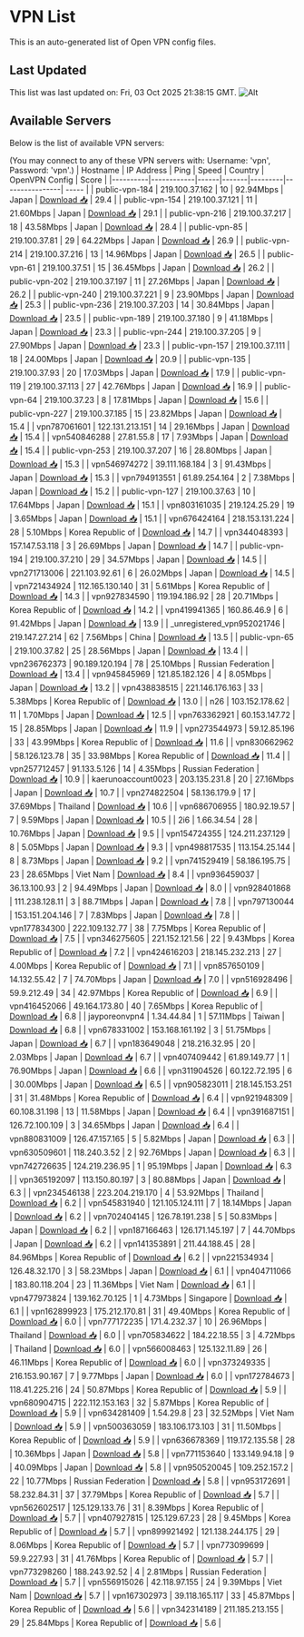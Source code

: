 # VPN List

This is an auto-generated list of Open VPN config files.

## Last Updated

This list was last updated on: Fri, 03 Oct 2025 21:38:15 GMT.
![Alt](https://repobeats.axiom.co/api/embed/186b98318ef1479477931607c1ad7d823f12451f.svg "Repobeats analytics image")

## Available Servers

Below is the list of available VPN servers:

(You may connect to any of these VPN servers with: Username: 'vpn', Password: 'vpn'.)
| Hostname | IP Address | Ping | Speed | Country | OpenVPN Config | Score |
|----------|------------|------|-------|---------|----------------| ----- |
| public-vpn-184 | 219.100.37.162 | 10 | 92.94Mbps | Japan | [Download 📥](./configs/server_0_JP.ovpn) | 29.4 |
| public-vpn-154 | 219.100.37.121 | 11 | 21.60Mbps | Japan | [Download 📥](./configs/server_1_JP.ovpn) | 29.1 |
| public-vpn-216 | 219.100.37.217 | 18 | 43.58Mbps | Japan | [Download 📥](./configs/server_2_JP.ovpn) | 28.4 |
| public-vpn-85 | 219.100.37.81 | 29 | 64.22Mbps | Japan | [Download 📥](./configs/server_3_JP.ovpn) | 26.9 |
| public-vpn-214 | 219.100.37.216 | 13 | 14.96Mbps | Japan | [Download 📥](./configs/server_4_JP.ovpn) | 26.5 |
| public-vpn-61 | 219.100.37.51 | 15 | 36.45Mbps | Japan | [Download 📥](./configs/server_5_JP.ovpn) | 26.2 |
| public-vpn-202 | 219.100.37.197 | 11 | 27.26Mbps | Japan | [Download 📥](./configs/server_6_JP.ovpn) | 26.2 |
| public-vpn-240 | 219.100.37.221 | 9 | 23.90Mbps | Japan | [Download 📥](./configs/server_7_JP.ovpn) | 25.3 |
| public-vpn-236 | 219.100.37.203 | 14 | 30.84Mbps | Japan | [Download 📥](./configs/server_8_JP.ovpn) | 23.5 |
| public-vpn-189 | 219.100.37.180 | 9 | 41.18Mbps | Japan | [Download 📥](./configs/server_9_JP.ovpn) | 23.3 |
| public-vpn-244 | 219.100.37.205 | 9 | 27.90Mbps | Japan | [Download 📥](./configs/server_10_JP.ovpn) | 23.3 |
| public-vpn-157 | 219.100.37.111 | 18 | 24.00Mbps | Japan | [Download 📥](./configs/server_11_JP.ovpn) | 20.9 |
| public-vpn-135 | 219.100.37.93 | 20 | 17.03Mbps | Japan | [Download 📥](./configs/server_12_JP.ovpn) | 17.9 |
| public-vpn-119 | 219.100.37.113 | 27 | 42.76Mbps | Japan | [Download 📥](./configs/server_13_JP.ovpn) | 16.9 |
| public-vpn-64 | 219.100.37.23 | 8 | 17.81Mbps | Japan | [Download 📥](./configs/server_14_JP.ovpn) | 15.6 |
| public-vpn-227 | 219.100.37.185 | 15 | 23.82Mbps | Japan | [Download 📥](./configs/server_15_JP.ovpn) | 15.4 |
| vpn787061601 | 122.131.213.151 | 14 | 29.16Mbps | Japan | [Download 📥](./configs/server_16_JP.ovpn) | 15.4 |
| vpn540846288 | 27.81.55.8 | 17 | 7.93Mbps | Japan | [Download 📥](./configs/server_17_JP.ovpn) | 15.4 |
| public-vpn-253 | 219.100.37.207 | 16 | 28.80Mbps | Japan | [Download 📥](./configs/server_18_JP.ovpn) | 15.3 |
| vpn546974272 | 39.111.168.184 | 3 | 91.43Mbps | Japan | [Download 📥](./configs/server_19_JP.ovpn) | 15.3 |
| vpn794913551 | 61.89.254.164 | 2 | 7.38Mbps | Japan | [Download 📥](./configs/server_20_JP.ovpn) | 15.2 |
| public-vpn-127 | 219.100.37.63 | 10 | 17.64Mbps | Japan | [Download 📥](./configs/server_21_JP.ovpn) | 15.1 |
| vpn803161035 | 219.124.25.29 | 19 | 3.65Mbps | Japan | [Download 📥](./configs/server_22_JP.ovpn) | 15.1 |
| vpn676424164 | 218.153.131.224 | 28 | 5.10Mbps | Korea Republic of | [Download 📥](./configs/server_23_KR.ovpn) | 14.7 |
| vpn344048393 | 157.147.53.118 | 3 | 26.69Mbps | Japan | [Download 📥](./configs/server_24_JP.ovpn) | 14.7 |
| public-vpn-194 | 219.100.37.210 | 29 | 34.57Mbps | Japan | [Download 📥](./configs/server_25_JP.ovpn) | 14.5 |
| vpn271713006 | 221.103.92.61 | 6 | 26.02Mbps | Japan | [Download 📥](./configs/server_26_JP.ovpn) | 14.5 |
| vpn721434924 | 112.165.130.140 | 31 | 5.61Mbps | Korea Republic of | [Download 📥](./configs/server_27_KR.ovpn) | 14.3 |
| vpn927834590 | 119.194.186.92 | 28 | 20.71Mbps | Korea Republic of | [Download 📥](./configs/server_28_KR.ovpn) | 14.2 |
| vpn419941365 | 160.86.46.9 | 6 | 91.42Mbps | Japan | [Download 📥](./configs/server_29_JP.ovpn) | 13.9 |
| _unregistered_vpn952021746 | 219.147.27.214 | 62 | 7.56Mbps | China | [Download 📥](./configs/server_30_CN.ovpn) | 13.5 |
| public-vpn-65 | 219.100.37.82 | 25 | 28.56Mbps | Japan | [Download 📥](./configs/server_31_JP.ovpn) | 13.4 |
| vpn236762373 | 90.189.120.194 | 78 | 25.10Mbps | Russian Federation | [Download 📥](./configs/server_32_RU.ovpn) | 13.4 |
| vpn945845969 | 121.85.182.126 | 4 | 8.05Mbps | Japan | [Download 📥](./configs/server_33_JP.ovpn) | 13.2 |
| vpn438838515 | 221.146.176.163 | 33 | 5.38Mbps | Korea Republic of | [Download 📥](./configs/server_34_KR.ovpn) | 13.0 |
| n26 | 103.152.178.62 | 11 | 1.70Mbps | Japan | [Download 📥](./configs/server_35_JP.ovpn) | 12.5 |
| vpn763362921 | 60.153.147.72 | 15 | 28.85Mbps | Japan | [Download 📥](./configs/server_36_JP.ovpn) | 11.9 |
| vpn273544973 | 59.12.85.196 | 33 | 43.99Mbps | Korea Republic of | [Download 📥](./configs/server_37_KR.ovpn) | 11.6 |
| vpn830662962 | 58.126.123.78 | 35 | 33.98Mbps | Korea Republic of | [Download 📥](./configs/server_38_KR.ovpn) | 11.4 |
| vpn257712457 | 91.133.5.126 | 14 | 4.35Mbps | Russian Federation | [Download 📥](./configs/server_39_RU.ovpn) | 10.9 |
| kaerunoaccount0023 | 203.135.231.8 | 20 | 27.16Mbps | Japan | [Download 📥](./configs/server_40_JP.ovpn) | 10.7 |
| vpn274822504 | 58.136.179.9 | 17 | 37.69Mbps | Thailand | [Download 📥](./configs/server_41_TH.ovpn) | 10.6 |
| vpn686706955 | 180.92.19.57 | 7 | 9.59Mbps | Japan | [Download 📥](./configs/server_42_JP.ovpn) | 10.5 |
| 2i6 | 1.66.34.54 | 28 | 10.76Mbps | Japan | [Download 📥](./configs/server_43_JP.ovpn) | 9.5 |
| vpn154724355 | 124.211.237.129 | 8 | 5.05Mbps | Japan | [Download 📥](./configs/server_44_JP.ovpn) | 9.3 |
| vpn498817535 | 113.154.25.144 | 8 | 8.73Mbps | Japan | [Download 📥](./configs/server_45_JP.ovpn) | 9.2 |
| vpn741529419 | 58.186.195.75 | 23 | 28.65Mbps | Viet Nam | [Download 📥](./configs/server_46_VN.ovpn) | 8.4 |
| vpn936459037 | 36.13.100.93 | 2 | 94.49Mbps | Japan | [Download 📥](./configs/server_47_JP.ovpn) | 8.0 |
| vpn928401868 | 111.238.128.11 | 3 | 88.71Mbps | Japan | [Download 📥](./configs/server_48_JP.ovpn) | 7.8 |
| vpn797130044 | 153.151.204.146 | 7 | 7.83Mbps | Japan | [Download 📥](./configs/server_49_JP.ovpn) | 7.8 |
| vpn177834300 | 222.109.132.77 | 38 | 7.75Mbps | Korea Republic of | [Download 📥](./configs/server_50_KR.ovpn) | 7.5 |
| vpn346275605 | 221.152.121.56 | 22 | 9.43Mbps | Korea Republic of | [Download 📥](./configs/server_51_KR.ovpn) | 7.2 |
| vpn424616203 | 218.145.232.213 | 27 | 4.00Mbps | Korea Republic of | [Download 📥](./configs/server_52_KR.ovpn) | 7.1 |
| vpn857650109 | 14.132.55.42 | 7 | 74.70Mbps | Japan | [Download 📥](./configs/server_53_JP.ovpn) | 7.0 |
| vpn516928496 | 59.9.212.49 | 34 | 42.97Mbps | Korea Republic of | [Download 📥](./configs/server_54_KR.ovpn) | 6.9 |
| vpn416452066 | 49.164.173.80 | 40 | 7.65Mbps | Korea Republic of | [Download 📥](./configs/server_55_KR.ovpn) | 6.8 |
| jayporeonvpn4 | 1.34.44.84 | 1 | 57.11Mbps | Taiwan | [Download 📥](./configs/server_56_TW.ovpn) | 6.8 |
| vpn678331002 | 153.168.161.192 | 3 | 51.75Mbps | Japan | [Download 📥](./configs/server_57_JP.ovpn) | 6.7 |
| vpn183649048 | 218.216.32.95 | 20 | 2.03Mbps | Japan | [Download 📥](./configs/server_58_JP.ovpn) | 6.7 |
| vpn407409442 | 61.89.149.77 | 1 | 76.90Mbps | Japan | [Download 📥](./configs/server_59_JP.ovpn) | 6.6 |
| vpn311904526 | 60.122.72.195 | 6 | 30.00Mbps | Japan | [Download 📥](./configs/server_60_JP.ovpn) | 6.5 |
| vpn905823011 | 218.145.153.251 | 31 | 31.48Mbps | Korea Republic of | [Download 📥](./configs/server_61_KR.ovpn) | 6.4 |
| vpn921948309 | 60.108.31.198 | 13 | 11.58Mbps | Japan | [Download 📥](./configs/server_62_JP.ovpn) | 6.4 |
| vpn391687151 | 126.72.100.109 | 3 | 34.65Mbps | Japan | [Download 📥](./configs/server_63_JP.ovpn) | 6.4 |
| vpn880831009 | 126.47.157.165 | 5 | 5.82Mbps | Japan | [Download 📥](./configs/server_64_JP.ovpn) | 6.3 |
| vpn630509601 | 118.240.3.52 | 2 | 92.76Mbps | Japan | [Download 📥](./configs/server_65_JP.ovpn) | 6.3 |
| vpn742726635 | 124.219.236.95 | 1 | 95.19Mbps | Japan | [Download 📥](./configs/server_66_JP.ovpn) | 6.3 |
| vpn365192097 | 113.150.80.197 | 3 | 80.88Mbps | Japan | [Download 📥](./configs/server_67_JP.ovpn) | 6.3 |
| vpn234546138 | 223.204.219.170 | 4 | 53.92Mbps | Thailand | [Download 📥](./configs/server_68_TH.ovpn) | 6.2 |
| vpn545831940 | 121.105.124.111 | 7 | 18.14Mbps | Japan | [Download 📥](./configs/server_69_JP.ovpn) | 6.2 |
| vpn702404145 | 126.78.191.238 | 5 | 50.83Mbps | Japan | [Download 📥](./configs/server_70_JP.ovpn) | 6.2 |
| vpn187166463 | 126.171.145.197 | 7 | 44.70Mbps | Japan | [Download 📥](./configs/server_71_JP.ovpn) | 6.2 |
| vpn141353891 | 211.44.188.45 | 28 | 84.96Mbps | Korea Republic of | [Download 📥](./configs/server_72_KR.ovpn) | 6.2 |
| vpn221534934 | 126.48.32.170 | 3 | 58.23Mbps | Japan | [Download 📥](./configs/server_73_JP.ovpn) | 6.1 |
| vpn404711066 | 183.80.118.204 | 23 | 11.36Mbps | Viet Nam | [Download 📥](./configs/server_74_VN.ovpn) | 6.1 |
| vpn477973824 | 139.162.70.125 | 1 | 4.73Mbps | Singapore | [Download 📥](./configs/server_75_SG.ovpn) | 6.1 |
| vpn162899923 | 175.212.170.81 | 31 | 49.40Mbps | Korea Republic of | [Download 📥](./configs/server_76_KR.ovpn) | 6.0 |
| vpn777172235 | 171.4.232.37 | 10 | 26.96Mbps | Thailand | [Download 📥](./configs/server_77_TH.ovpn) | 6.0 |
| vpn705834622 | 184.22.18.55 | 3 | 4.72Mbps | Thailand | [Download 📥](./configs/server_78_TH.ovpn) | 6.0 |
| vpn566008463 | 125.132.11.89 | 26 | 46.11Mbps | Korea Republic of | [Download 📥](./configs/server_79_KR.ovpn) | 6.0 |
| vpn373249335 | 216.153.90.167 | 7 | 9.77Mbps | Japan | [Download 📥](./configs/server_80_JP.ovpn) | 6.0 |
| vpn172784673 | 118.41.225.216 | 24 | 50.87Mbps | Korea Republic of | [Download 📥](./configs/server_81_KR.ovpn) | 5.9 |
| vpn680904715 | 222.112.153.163 | 32 | 5.87Mbps | Korea Republic of | [Download 📥](./configs/server_82_KR.ovpn) | 5.9 |
| vpn634281409 | 1.54.29.8 | 23 | 32.52Mbps | Viet Nam | [Download 📥](./configs/server_83_VN.ovpn) | 5.9 |
| vpn500363059 | 183.106.173.103 | 31 | 11.50Mbps | Korea Republic of | [Download 📥](./configs/server_84_KR.ovpn) | 5.9 |
| vpn636678369 | 119.172.135.58 | 28 | 10.36Mbps | Japan | [Download 📥](./configs/server_85_JP.ovpn) | 5.8 |
| vpn771153640 | 133.149.94.18 | 9 | 40.09Mbps | Japan | [Download 📥](./configs/server_86_JP.ovpn) | 5.8 |
| vpn950520045 | 109.252.157.2 | 22 | 10.77Mbps | Russian Federation | [Download 📥](./configs/server_87_RU.ovpn) | 5.8 |
| vpn953172691 | 58.232.84.31 | 37 | 37.79Mbps | Korea Republic of | [Download 📥](./configs/server_88_KR.ovpn) | 5.7 |
| vpn562602517 | 125.129.133.76 | 31 | 8.39Mbps | Korea Republic of | [Download 📥](./configs/server_89_KR.ovpn) | 5.7 |
| vpn407927815 | 125.129.67.23 | 28 | 9.45Mbps | Korea Republic of | [Download 📥](./configs/server_90_KR.ovpn) | 5.7 |
| vpn899921492 | 121.138.244.175 | 29 | 8.06Mbps | Korea Republic of | [Download 📥](./configs/server_91_KR.ovpn) | 5.7 |
| vpn773099699 | 59.9.227.93 | 31 | 41.76Mbps | Korea Republic of | [Download 📥](./configs/server_92_KR.ovpn) | 5.7 |
| vpn773298260 | 188.243.92.52 | 4 | 2.81Mbps | Russian Federation | [Download 📥](./configs/server_93_RU.ovpn) | 5.7 |
| vpn556915026 | 42.118.97.155 | 24 | 9.39Mbps | Viet Nam | [Download 📥](./configs/server_94_VN.ovpn) | 5.7 |
| vpn167302973 | 39.118.165.117 | 33 | 45.87Mbps | Korea Republic of | [Download 📥](./configs/server_95_KR.ovpn) | 5.6 |
| vpn342314189 | 211.185.213.155 | 29 | 25.84Mbps | Korea Republic of | [Download 📥](./configs/server_96_KR.ovpn) | 5.6 |

